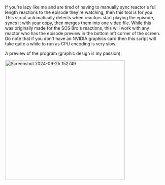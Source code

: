 If you're lazy like me and are tired of having to manually sync reactor's full length reactions to the episode they're watching, then this tool is for you. This script automatically detects when reactors start playing the episode, syncs it with your copy, then merges them into one video file. While this was originally made for the SOS Bro's reactions, this will work with any reactor who has the episode preview in the bottom left corner of the screen. Do note that if you don't have an NVIDIA graphics card then this script will take quite a while to run as CPU encoding is very slow.

A preview of the program (graphic design is my passion):

<img width="388" alt="Screenshot 2024-09-25 152749" src="https://github.com/user-attachments/assets/e34a9470-b8e0-4db5-8536-160a21e7f812">
